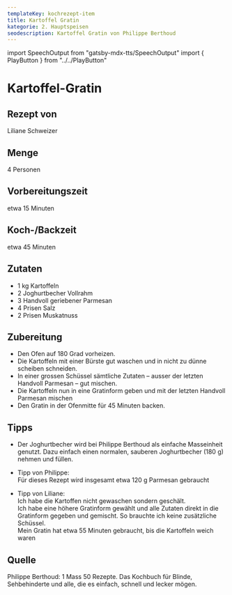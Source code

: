 ```yaml
---
templateKey: kochrezept-item
title: Kartoffel Gratin
kategorie: 2. Hauptspeisen
seodescription: Kartoffel Gratin von Philippe Berthoud
---
```

import SpeechOutput from "gatsby-mdx-tts/SpeechOutput"
import { PlayButton } from "../../PlayButton"

<SpeechOutput id="kochrezept-liliane-schweizer-kartoffel-gratin" customPlayButton={PlayButton}>

# Kartoffel-Gratin

## Rezept von

Liliane Schweizer

## Menge
4 Personen
## Vorbereitungszeit
etwa 15 Minuten
## Koch-/Backzeit
etwa 45 Minuten

## Zutaten

* 1 kg Kartoffeln
* 2 Joghurtbecher Vollrahm
* 3 Handvoll geriebener Parmesan
* 4 Prisen Salz
* 2 Prisen Muskatnuss

## Zubereitung
* Den Ofen auf 180 Grad vorheizen.
* Die Kartoffeln mit einer Bürste gut waschen und in nicht zu dünne scheiben schneiden.
* In einer grossen Schüssel sämtliche Zutaten – ausser der letzten Handvoll Parmesan – gut mischen.
* Die Kartoffeln nun in eine Gratinform geben und mit der letzten Handvoll Parmesan mischen
* Den Gratin in der Ofenmitte für 45 Minuten backen.


## Tipps
* Der Joghurtbecher wird bei Philippe Berthoud als einfache Masseinheit genutzt. Dazu einfach einen normalen, sauberen Joghurtbecher (180 g) nehmen und füllen. 
* Tipp von Philippe:  
Für dieses Rezept wird insgesamt etwa 120 g Parmesan gebraucht

* Tipp von Liliane:  
Ich habe die Kartoffen nicht gewaschen sondern geschält.  
Ich habe eine höhere Gratinform gewählt und alle Zutaten direkt in die Gratinform gegeben und gemischt. So brauchte ich keine zusätzliche Schüssel.  
Mein Gratin hat etwa 55 Minuten gebraucht, bis die Kartoffeln weich waren

## Quelle
Philippe Berthoud: 1 Mass 50 Rezepte. Das Kochbuch für Blinde, Sehbehinderte und alle, die es einfach, schnell und lecker mögen.

</SpeechOutput>